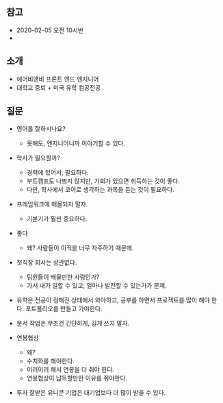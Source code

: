 ## 참고

- 2020-02-05 오전 10시반
- 







## 소개

- 에어비앤비 프론트 엔드 엔지니어
- 대학교 중퇴 + 미국 유학 컴공전공





## 질문

- 영어를 잘하시나요?
  - 못해도, 엔지니어니까 이야기할 수 있다.
- 학사가 필요할까?
  - 경력에 있어서, 필요하다.
  - 부트캠프도 나쁘지 않지만, 기회가 있으면 취득하는 것이 좋다.
  - 다만, 학사에서 코어로 생각하는 과목을 듣는 것이 필요하다.

- 프레임워크에 매몰되지 말자.
  - 기본기가 훨씬 중요하다.
- 좋다
  - 왜? 사람들이 이직을 너무 자주하기 때문에.
- 첫직장 회사는 상관없다.
  - 팀원들이 배울만한 사람인가?
  - 가서 내가 일할 수 있고, 얼마나 발전할 수 있는가가 문제.

- 유학은 전공이 정해진 상태에서 와야하고, 공부를 하면서 프로젝트를 많이 해야 한다. 포트폴리오를 만들고 가야한다.
- 문서 작업은 무조건 간단하게, 길게 쓰지 말자.
- 연봉협상
  - 왜?
  - 수치화를 해야한다.
  - 이러이러 해서 연봉을 더 줘야 한다.
  - 연봉협상이 납득할만한 이유를 줘야한다.

- 투자 잘받은 유니콘 기업은 대기업보다 더 많이 받을 수 있다.

